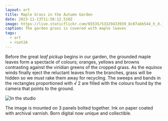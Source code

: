 ```yaml
---
layout: art
title: Maple Grass in the Autumn Garden
date: 2023-11-13T11:58:12.510Z
image: https://live.staticflickr.com/65535/53329433939_8c07abb544_h_d.jpg
caption: The garden grass is covered with maple leaves
tags:
  - art
  - root2A
---
```

Before the great *leaf pickup* begins in our garden, the grounded maple leaves form a spectacle of colours; oranges, yellows and browns contrasting against the viridian greens of the cropped grass. As the equinox winds finally eject the reluctant leaves from the branches, grass will be hidden so we must rake them away for recycling. The sweeps and bands in the rectangles proportioned with √ 2 are filled with the colours found by the camera that points to the ground.

![In the studio](https://live.staticflickr.com/65535/53381269797_2a6fd66cd0_h_d.jpg "In the studio")

The image is mounted on 3 panels bolted together. Ink on paper coated with archival varnish. Born digital now unique and collectible.